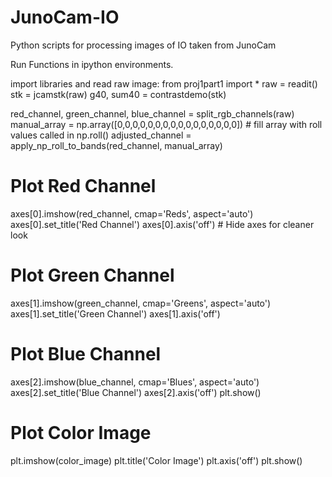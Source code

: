 # JunoCam-IO
Python scripts for processing images of IO taken from JunoCam


Run Functions in ipython environments.

import libraries and read raw image:
from proj1part1 import *
raw = readit()
stk = jcamstk(raw)
g40, sum40 = contrastdemo(stk)

red_channel, green_channel, blue_channel = split_rgb_channels(raw)
manual_array = np.array([0,0,0,0,0,0,0,0,0,0,0,0,0,0,0,0]) # fill array with roll values called in np.roll()
adjusted_channel = apply_np_roll_to_bands(red_channel, manual_array)


# Plot Red Channel
axes[0].imshow(red_channel, cmap='Reds', aspect='auto')
axes[0].set_title('Red Channel')
axes[0].axis('off')  # Hide axes for cleaner look
# Plot Green Channel
axes[1].imshow(green_channel, cmap='Greens', aspect='auto')
axes[1].set_title('Green Channel')
axes[1].axis('off')
# Plot Blue Channel
axes[2].imshow(blue_channel, cmap='Blues', aspect='auto')
axes[2].set_title('Blue Channel')
axes[2].axis('off')
plt.show()

# Plot Color Image
plt.imshow(color_image)
plt.title('Color Image')
plt.axis('off')
plt.show()





